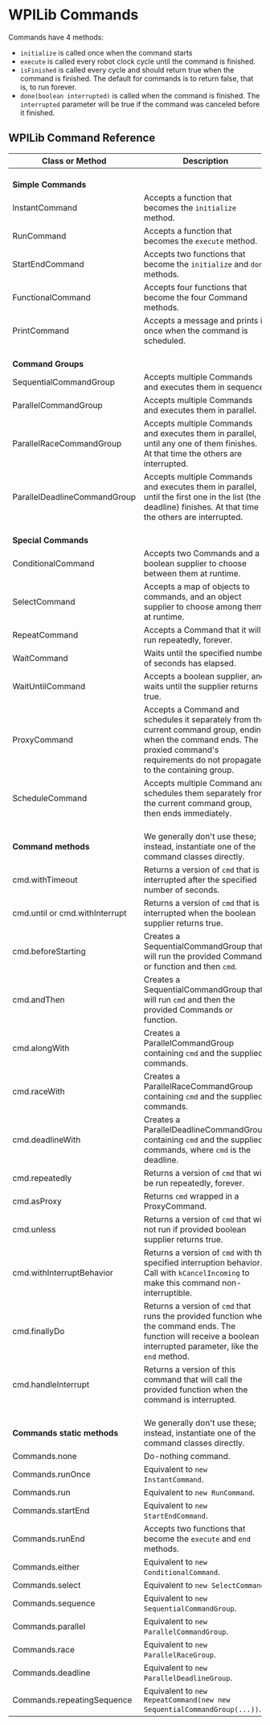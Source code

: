 
# WPILib Commands

Commands have 4 methods:
* `initialize` is called once when the command starts
* `execute` is called every robot clock cycle until the command is finished.
* `isFinished` is called every cycle and should return true when the command is finished. The default for commands is to return false, that is, to run forever.
* `done(boolean interrupted)` is called when the command is finished. The `interrupted` parameter will be true if the command was canceled before it finished.

## WPILib Command Reference

Class or Method                    |Description                                 
-----------------------------------|--------------------------------------------
<br>**Simple Commands**<br>        |                                            
InstantCommand                     |Accepts a function that becomes the `initialize` method.
RunCommand                         |Accepts a function that becomes the `execute` method.
StartEndCommand                    |Accepts two functions that become the `initialize` and `done` methods.
FunctionalCommand                  |Accepts four functions that become the four Command methods.
PrintCommand                       |Accepts a message and prints it once when the command is scheduled.
<br>**Command Groups**<br>         |                                            
SequentialCommandGroup             |Accepts multiple Commands and executes them in sequence.
ParallelCommandGroup               |Accepts multiple Commands and executes them in parallel.
ParallelRaceCommandGroup           |Accepts multiple Commands and executes them in parallel, until any one of them finishes. At that time the others are interrupted.
ParallelDeadlineCommandGroup       |Accepts multiple Commands and executes them in parallel, until the first one in the list (the deadline) finishes. At that time the others are interrupted.
<br>**Special Commands**<br>       |                                            
ConditionalCommand                 |Accepts two Commands and a boolean supplier to choose between them at runtime.
SelectCommand                      |Accepts a map of objects to commands, and an object supplier to choose among them at runtime.
RepeatCommand                      |Accepts a Command that it will run repeatedly, forever.
WaitCommand                        |Waits until the specified number of seconds has elapsed.
WaitUntilCommand                   |Accepts a boolean supplier, and waits until the supplier returns true.
ProxyCommand                       |Accepts a Command and schedules it separately from the current command group, ending when the command ends. The proxied command's requirements do not propagate to the containing group.
ScheduleCommand                    |Accepts multiple Command and schedules them separately from the current command group, then ends immediately.
<br>**Command methods**<br>        |<br>We generally don't use these; instead, instantiate one of the command classes directly.<br>
cmd.withTimeout                    |Returns a version of `cmd` that is interrupted after the specified number of seconds.
cmd.until or cmd.withInterrupt     |Returns a version of `cmd` that is interrupted when the boolean supplier returns true.
cmd.beforeStarting                 |Creates a SequentialCommandGroup that will run the provided Commands or function and then `cmd`.
cmd.andThen                        |Creates a SequentialCommandGroup that will run `cmd` and then the provided Commands or function.
cmd.alongWith                      |Creates a ParallelCommandGroup containing `cmd` and the supplied commands.
cmd.raceWith                       |Creates a ParallelRaceCommandGroup containing `cmd` and the supplied commands.
cmd.deadlineWith                   |Creates a ParallelDeadlineCommandGroup containing `cmd` and the supplied commands, where `cmd` is the deadline.
cmd.repeatedly                     |Returns a version of `cmd` that will be run repeatedly, forever.
cmd.asProxy                        |Returns `cmd` wrapped in a ProxyCommand.    
cmd.unless                         |Returns a version of `cmd` that will not run if provided boolean supplier returns true.
cmd.withInterruptBehavior          |Returns a version of `cmd` with the specified interruption behavior. Call with `kCancelIncoming` to make this command non-interruptible.
cmd.finallyDo                      |Returns a version of `cmd` that runs the provided function when the command ends. The function will receive a boolean interrupted parameter, like the `end` method.
cmd.handleInterrupt                |Returns a version of this command that will call the provided function when the command is interrupted.
<br>**Commands static methods**<br>|<br>We generally don't use these; instead, instantiate one of the command classes directly.<br>
Commands.none                      |Do-nothing command.                         
Commands.runOnce                   |Equivalent to `new InstantCommand`.         
Commands.run                       |Equivalent to `new RunCommand`.             
Commands.startEnd                  |Equivalent to `new StartEndCommand`.        
Commands.runEnd                    |Accepts two functions that become the `execute` and `end` methods.
Commands.either                    |Equivalent to `new ConditionalCommand`.     
Commands.select                    |Equivalent to `new SelectCommand`.          
Commands.sequence                  |Equivalent to `new SequentialCommandGroup`. 
Commands.parallel                  |Equivalent to `new ParallelCommandGroup`.   
Commands.race                      |Equivalent to `new ParallelRaceGroup`.      
Commands.deadline                  |Equivalent to `new ParallelDeadlineGroup`.  
Commands.repeatingSequence         |Equivalent to `new RepeatCommand(new new SequentialCommandGroup(...))`.

